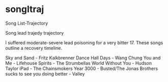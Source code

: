 # songltraj

Song List-Trajectory

Song lead trajedy trajectory 

I suffered moderate-severe lead poisoning for a very bitter 17. These songs outline a recovery timeline.

Sky and Sand - Fritz Kalkbrenner
Dance Hall Days - Wang Chung
You and Me - Lifehouse
Spirits - The Strumbellas
World Without You - Hudson Taylor
iPad - The Chainsmokers
Year 3000 - Busted/The Jonas Brothers
sucks to see you doing better - Valley

